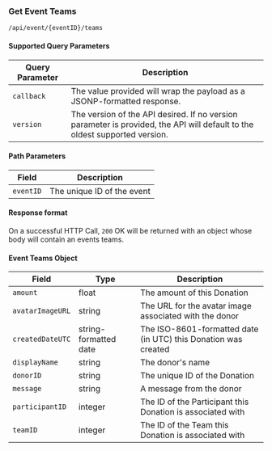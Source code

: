 ### Get Event Teams
`/api/event/{eventID}/teams`
#### Supported Query Parameters
|Query Parameter|Description|
|---|---|
|`callback`|The value provided will wrap the payload as a JSONP-formatted response.|
|`version`|The version of the API desired. If no version parameter is provided, the API will default to the oldest supported version.|
#### Path Parameters
|Field|Description|
|---|---|
|`eventID`| The unique ID of the event |
#### Response format
On a successful HTTP Call, `200` OK will be returned with an object whose body will contain an events teams.
#### Event Teams Object
|Field|Type|Description|
|---|---|---|
|`amount` |float|The amount of this Donation|
|`avatarImageURL` |string|The URL for the avatar image associated with the donor|
|`createdDateUTC` |string-formatted date|The ISO-8601-formatted date (in UTC) this Donation was created|
|`displayName` |string|The donor's name|
|`donorID` |string|The unique ID of the Donation|
|`message` |string|A message from the donor|
|`participantID` |integer|The ID of the Participant this Donation is associated with|
|`teamID` |integer|The ID of the Team this Donation is associated with|
